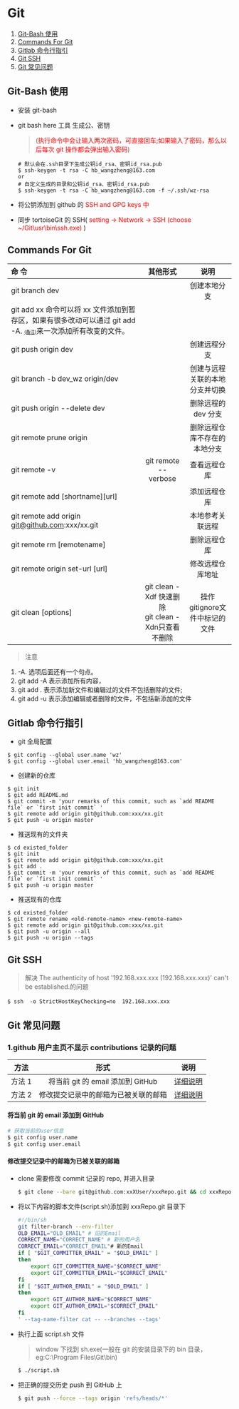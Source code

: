 # Git

1. [Git-Bash 使用](#git_bash)
2. [Commands For Git](#git_command)
3. [Gitlab 命令行指引](#gitlab_command)
4. [Git SSH](#git_ssh)
5. [Git 常见问题](#git_faq)

<a name="git_bash" id="git_bash">

## Git-Bash 使用

- 安装 git-bash
- git bash here 工具 生成公、密钥

  > (<font color=red>执行命令中会让输入两次密码，可直接回车;如果输入了密码，那么以后每次 git 操作都会弹出输入密码</font>)

  ```shell
  # 默认会在.ssh目录下生成公钥id_rsa、密钥id_rsa.pub
  $ ssh-keygen -t rsa -C hb_wangzheng@163.com
  or
  # 自定义生成的目录和公钥id_rsa、密钥id_rsa.pub
  $ ssh-keygen -t rsa -C hb_wangzheng@163.com -f ~/.ssh/wz-rsa
  ```

- 将公钥添加到 github 的<font color=red> SSH and GPG keys 中 </font>
- 同步 tortoiseGit 的 SSH(<font color=red> setting -> Network -> SSH (choose ~/Git\usr\bin\ssh.exe) </font> )

<a name="git_command" id="git_command">

## Commands For Git

| 命 令                                                                                                                                          |       其他形式       |              说明              |
| :--------------------------------------------------------------------------------------------------------------------------------------------- | :------------------: | :----------------------------: |
| git branch dev                                                                                                                                 |                      |          创建本地分支          |
| git add xx 命令可以将 xx 文件添加到暂存区，如果有很多改动可以通过 git add -A. <font size=1>[(备注)](#remark1)</font>来一次添加所有改变的文件。 |                      |                                |
| git push origin dev                                                                                                                            |                      |          创建远程分支          |
| git branch -b dev_wz origin/dev                                                                                                                |                      | 创建与远程关联的本地分支并切换 |
| git push origin --delete dev                                                                                                                   |                      |      删除远程的 dev 分支       |
| git remote prune origin                                                                                                                        |                      |  删除远程仓库不存在的本地分支  |
| git remote -v                                                                                                                                  | git remote --verbose |          查看远程仓库          |
| git remote add [shortname][url]                                                                                                                |                      |          添加远程仓库          |
| git remote add origin git@github.com:xxx/xx.git                                                                                                |                      |        本地参考关联远程        |
| git remote rm [remotename]                                                                                                                     |                      |          删除远程仓库          |
| git remote origin set-url [url]                                                                                                                |                      |        修改远程仓库地址        |
| git clean [options] |  git clean -Xdf 快速删除<br>git clean -Xdn只查看不删除|        操作gitignore文件中标记的文件        |

<a name="remark1" id="remark1">

> 注意

1. -A. 选项后面还有一个句点。
2. git add -A 表示添加所有内容，
3. git add . 表示添加新文件和编辑过的文件不包括删除的文件;
4. git add -u 表示添加编辑或者删除的文件，不包括新添加的文件

<a name="gitlab_command" id="gitlab_command">

## Gitlab 命令行指引

- git 全局配置

```shell
$ git config --global user.name 'wz'
$ git config --global user.email 'hb_wangzheng@163.com'
```

- 创建新的仓库

```shell
$ git init
$ git add README.md
$ git commit -m 'your remarks of this commit, such as `add README file` or `first init commit` '
$ git remote add origin git@github.com:xxx/xx.git
$ git push -u origin master
```

- 推送现有的文件夹

```shell
$ cd existed_folder
$ git init
$ git remote add origin git@github.com:xxx/xx.git
$ git add .
$ git commit -m 'your remarks of this commit, such as `add README file` or `first init commit` '
$ git push -u origin master
```

- 推送现有的仓库

```shell
$ cd existed_folder
$ git remote rename <old-remote-name> <new-remote-name>
$ git remote add origin git@github.com:xxx/xx.git
$ git push -u origin --all
$ git push -u origin --tags
```

<a name="git_ssh" id="git_ssh">

## Git SSH

> 解决 The authenticity of host '192.168.xxx.xxx (192.168.xxx.xxx)' can't be established.的问题

```shell
$ ssh  -o StrictHostKeyChecking=no  192.168.xxx.xxx　
```

<a name="git_faq" id="git_faq">

## Git 常见问题

### 1.github 用户主页不显示 contributions 记录的问题

|  方法  |                 形式                 |                  说明                  |
| :----: | :----------------------------------: | :------------------------------------: |
| 方法 1 |  将当前 git 的 email 添加到 GitHub   |    [详细说明](#add_email_to_github)    |
| 方法 2 | 修改提交记录中的邮箱为已被关联的邮箱 | [详细说明](#correlate_email_to_github) |

<a name="add_email_to_github" id="add_email_to_github">

#### 将当前 git 的 email 添加到 GitHub

```bash
# 获取当前的user信息
$ git config user.name
$ git config user.email
```

<a name="correlate_email_to_github" id="correlate_email_to_github">

#### 修改提交记录中的邮箱为已被关联的邮箱

- clone 需要修改 commit 记录的 repo, 并进入目录

  ```bash
  $ git clone --bare git@github.com:xxXUser/xxxRepo.git && cd xxxRepo.git
  ```

- 将以下内容的脚本文件(script.sh)添加到 xxxRepo.git 目录下

  ```bash
  #!/bin/sh
  git filter-branch --env-filter
  OLD_EMAIL="OLD_EMAIL" # 旧的Email
  CORRECT_NAME="CORRECT_NAME" # 新的用户名
  CORRECT_EMAIL="CORRECT_EMAIL"# 新的Email
  if [ "$GIT_COMMITTER_EMAIL" = "$OLD_EMAIL" ]
  then
      export GIT_COMMITTER_NAME="$CORRECT_NAME"
      export GIT_COMMITTER_EMAIL="$CORRECT_EMAIL"
  fi
  if [ "$GIT_AUTHOR_EMAIL" = "$OLD_EMAIL" ]
  then
      export GIT_AUTHOR_NAME="$CORRECT_NAME"
      export GIT_AUTHOR_EMAIL="$CORRECT_EMAIL"
  fi
  ' --tag-name-filter cat -- --branches --tags'

  ```

- 执行上面 script.sh 文件

  > window 下找到 sh.exe(一般在 git 的安装目录下的 bin 目录，eg:C:\Program Files\Git\bin)

  ```bash
  $ ./script.sh
  ```

- 把正确的提交历史 push 到 GitHub 上
  ```bash
  $ git push --force --tags origin 'refs/heads/*'
  ```
